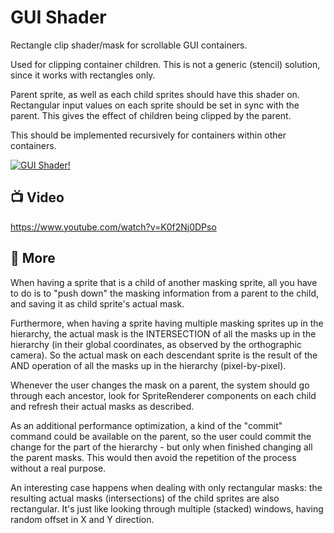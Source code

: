 # GUI Shader

Rectangle clip shader/mask for scrollable GUI containers.

Used for clipping container children.
This is not a generic (stencil) solution, since it works with rectangles only.

Parent sprite, as well as each child sprites should have this shader on.
Rectangular input values on each sprite should be set in sync with the parent.
This gives the effect of children being clipped by the parent.

This should be implemented recursively for containers within other containers.

[![GUI Shader!](http://dankokozar.com/images/gui-shader.png)](https://www.youtube.com/watch?v=K0f2Nj0DPso)

## :tv: Video

https://www.youtube.com/watch?v=K0f2Nj0DPso

## :rocket: More

When having a sprite that is a child of another masking sprite, all you have to do is to "push down" the
masking information from a parent to the child, and saving it as child sprite's actual mask.

Furthermore, when having a sprite having multiple masking sprites up in the hierarchy, the actual mask is
the INTERSECTION of all the masks up in the hierarchy (in their global coordinates, as observed by the
orthographic camera). So the actual mask on each descendant sprite is the result of the AND operation of
all the masks up in the hierarchy (pixel-by-pixel).

Whenever the user changes the mask on a parent, the system should go through each ancestor, look for
SpriteRenderer components on each child and refresh their actual masks as described.

As an additional performance optimization, a kind of the "commit" command could be available on the
parent, so the user could commit the change for the part of the hierarchy - but only when finished changing
all the parent masks. This would then avoid the repetition of the process without a real purpose.

An interesting case happens when dealing with only rectangular masks: the resulting actual masks
(intersections) of the child sprites are also rectangular. It's just like looking through multiple (stacked)
windows, having random offset in X and Y direction.